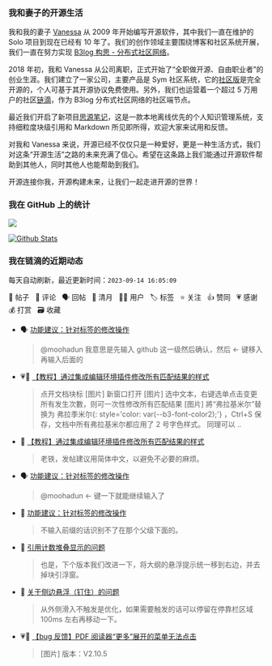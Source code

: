 ### 我和妻子的开源生活

我和我的妻子 [Vanessa](https://github.com/Vanessa219) 从 2009 年开始编写开源软件，其中我们一直在维护的 Solo 项目到现在已经有 10 年了。我们的创作领域主要围绕博客和社区系统开展，我们一直在努力实现 [B3log 构思 - 分布式社区网络](https://ld246.com/article/1546941897596)。

2018 年初，我和 Vanessa 从公司离职，正式开始了“全职做开源、自由职业者”的创业生涯。我们建立了一家公司，主要产品是 Sym 社区系统，它的[社区版](https://github.com/88250/symphony)是完全开源的，个人可基于其开源协议免费使用。另外，我们也运营着一个超过 5 万用户的社区[链滴](https://ld246.com)，作为 B3log 分布式社区网络的社区端节点。

最近我们开启了新项目[思源笔记](https://github.com/siyuan-note/siyuan)，这是一款本地离线优先的个人知识管理系统，支持细粒度块级引用和 Markdown 所见即所得，欢迎大家来试用和反馈。

对我和 Vanessa 来说，开源已经不仅仅只是一种爱好，更是一种生活方式，我们对这条“开源生活”之路的未来充满了信心。希望在这条路上我们能通过开源软件帮助到其他人，同时其他人也能帮助到我们。

开源连接你我，开源构建未来，让我们一起走进开源的世界！

### 我在 GitHub 上的统计

<a title="Hits" target="_blank" href="https://github.com/88250/88250"><img src="https://hits.b3log.org/88250/88250.svg"></a>

[![Github Stats](https://github-readme-stats.vercel.app/api?username=88250&theme=tokyonight&show_icons=true)](https://github.com/88250)

<!--events start -->

### 我在链滴的近期动态

每天自动刷新，最近更新时间：`2023-09-14 16:05:09`

📝 帖子 &nbsp; 💬 评论 &nbsp; 🗣 回帖 &nbsp; 🌙 清月 &nbsp; 👨‍💻 用户 &nbsp; 🏷️ 标签 &nbsp; ⭐️ 关注 &nbsp; 👍 赞同 &nbsp; 💗 感谢 &nbsp; 💰 打赏 &nbsp; 🗃 收藏

* 🗣 [功能建议：针对标签的修改操作](https://ld246.com/article/1694612423373/comment/1694661172166#comments)

  > @moohadun 我意思是先输入 github 这一级然后确认，然后 ← 键移入再输入后面的
* 💗📝 [【教程】通过集成编辑环境插件修改所有匹配结果的样式](https://ld246.com/article/1694664020190)

  > 点开文档块标 [图片] 新窗口打开 [图片] 选中文本，右键选单点击变更所有发生次數，则可一次性修改所有匹配结果 [图片] 將“弗拉基米尔”替换为 弗拉季米尔{: style='color: var(--b3-font-color2);'} ，Ctrl+S 保存，文档中所有弗拉基米尔都应用了 2 号字色样式。 同理可以 ..
* 💬 [【教程】通过集成编辑环境插件修改所有匹配结果的样式](https://ld246.com/article/1694664020190/comment/1694664626758#comments)

  > 老铁，发帖建议用简体中文，以避免不必要的麻烦。
* 🗣 [功能建议：针对标签的修改操作](https://ld246.com/article/1694612423373/comment/1694661172166#comments)

  > @moohadun ← 键一下就能继续输入了
* 💬 [功能建议：针对标签的修改操作](https://ld246.com/article/1694612423373/comment/1694661172166#comments)

  > 不输入前缀的话识别不了在那个父级下面的。
* 💬 [引用计数堆叠显示的问题](https://ld246.com/article/1694499130861/comment/1694659996024#comments)

  > 也是，下个版本我们改进一下，将大纲的悬浮提示统一移到右边，并去掉块引浮窗。
* 💬 [关于侧边悬浮（钉住）的问题](https://ld246.com/article/1694657320558/comment/1694657776201#comments)

  > 从外侧滑入不触发是优化，如果需要触发的话可以停留在停靠栏区域 100ms 左右再移动一下。
* 💗📝 [【bug 反馈】PDF 阅读器“更多”展开的菜单无法点击](https://ld246.com/article/1694657593616)

  > [图片] 版本：V2.10.5


<!--events end -->
